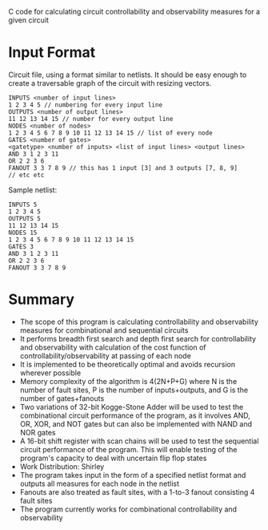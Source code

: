 C code for calculating circuit controllability and observability measures for a given circuit


# Input Format

Circuit file, using a format similar to netlists. It should be easy enough to create a traversable graph of the circuit with resizing vectors.
```
INPUTS <number of input lines>
1 2 3 4 5 // numbering for every input line
OUTPUTS <number of output lines>
11 12 13 14 15 // number for every output line
NODES <number of nodes>
1 2 3 4 5 6 7 8 9 10 11 12 13 14 15 // list of every node
GATES <number of gates>
<gatetype> <number of inputs> <list of input lines> <output lines>
AND 3 1 2 3 11
OR 2 2 3 6
FANOUT 3 3 7 8 9 // this has 1 input [3] and 3 outputs [7, 8, 9]
// etc etc
```


Sample netlist:


```
INPUTS 5
1 2 3 4 5
OUTPUTS 5
11 12 13 14 15
NODES 15
1 2 3 4 5 6 7 8 9 10 11 12 13 14 15
GATES 3
AND 3 1 2 3 11
OR 2 2 3 6
FANOUT 3 3 7 8 9
```

# Summary

- The scope of this program is calculating controllability and observability measures for combinational and sequential circuits
- It performs breadth first search and depth first search for controllability and observability with calculation of the cost function of controllability/observability at passing of each node
- It is implemented to be theoretically optimal and avoids recursion wherever possible
- Memory complexity of the algorithm is 4(2N+P+G) where N is the number of fault sites, P is the number of inputs+outputs, and G is the number of gates+fanouts
- Two variations of 32-bit Kogge-Stone Adder will be used to test the combinational circuit performance of the program, as it involves AND, OR, XOR, and NOT gates but can also be implemented with NAND and NOR gates
- A 16-bit shift register with scan chains will be used to test the sequential circuit performance of the program. This will enable testing of the program's capacity to deal with uncertain flip flop states
- Work Distribution: Shirley
- The program takes input in the form of a specified netlist format and outputs all measures for each node in the netlist
- Fanouts are also treated as fault sites, with a 1-to-3 fanout consisting 4 fault sites 
- The program currently works for combinational controllability and observability
